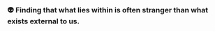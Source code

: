 ### 👽 Finding that what lies within is often stranger than what exists external to us. 

<!--
**Signus/signus** is a ✨ _special_ ✨ repository because its `README.md` (this file) appears on your GitHub profile.
-->

